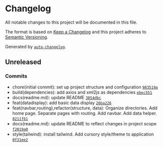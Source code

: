 # Changelog

All notable changes to this project will be documented in this file.

The format is based on [Keep a Changelog](https://keepachangelog.com/en/1.0.0/)
and this project adheres to [Semantic Versioning](https://semver.org/spec/v2.0.0.html).

Generated by [`auto-changelog`](https://github.com/CookPete/auto-changelog).

## Unreleased

### Commits

- chore(initial commit): set up project structure and configuration [`983519a`](https://github.com/joshua-cornett/AstroParse/commit/983519a75cdbc8f0cd71eb200f2e70a94155ad2d)
- build(dependencies): add axios and xml2js as dependencies [`ebec551`](https://github.com/joshua-cornett/AstroParse/commit/ebec551652d037c945b3ccc9a9c3b9ef5b97b6d7)
- docs(readme.md): update README [`3854dbc`](https://github.com/joshua-cornett/AstroParse/commit/3854dbcfd8c066ca4aa9055095634381f2093983)
- feat(datadisplay): add basic data display [`26ba226`](https://github.com/joshua-cornett/AstroParse/commit/26ba2262d7839aac504dae29cf63c55e72315563)
- feat(navbar,routing),refactor(structure, data): Organize directories. Add home page. Separate pages with routing. Add navbar. Add data helper. [`0211f61`](https://github.com/joshua-cornett/AstroParse/commit/0211f614e6a2d65eca9f221948cab5bede2fb680)
- docs(readme.md): update README to reflect changes in project scope [`f2019a0`](https://github.com/joshua-cornett/AstroParse/commit/f2019a0528d9e64493c24bfa4196a1df44eb4223)
- style(tailwind): install tailwind. Add cursory style/theme to application [`0f31ee2`](https://github.com/joshua-cornett/AstroParse/commit/0f31ee216f1bd63d7d66f3bef684bd08e4344b3d)
